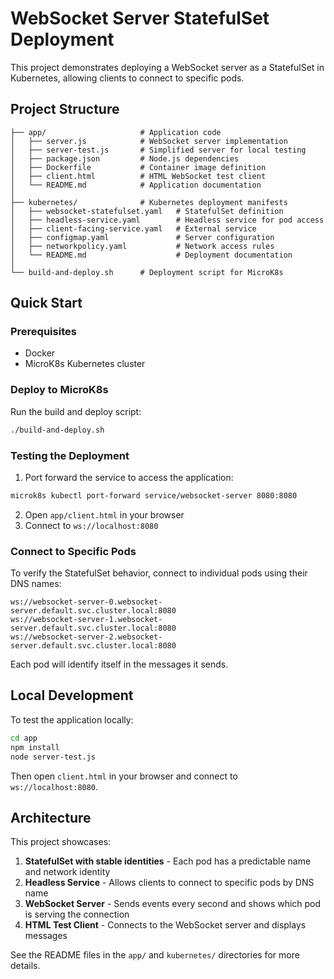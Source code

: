 # WebSocket Server StatefulSet Deployment

This project demonstrates deploying a WebSocket server as a StatefulSet in Kubernetes, allowing clients to connect to specific pods.

## Project Structure

```
├── app/                     # Application code
│   ├── server.js            # WebSocket server implementation
│   ├── server-test.js       # Simplified server for local testing
│   ├── package.json         # Node.js dependencies
│   ├── Dockerfile           # Container image definition
│   ├── client.html          # HTML WebSocket test client
│   └── README.md            # Application documentation
│
├── kubernetes/              # Kubernetes deployment manifests
│   ├── websocket-statefulset.yaml   # StatefulSet definition
│   ├── headless-service.yaml        # Headless service for pod access
│   ├── client-facing-service.yaml   # External service
│   ├── configmap.yaml               # Server configuration
│   ├── networkpolicy.yaml           # Network access rules
│   └── README.md                    # Deployment documentation
│
└── build-and-deploy.sh      # Deployment script for MicroK8s
```

## Quick Start

### Prerequisites

- Docker
- MicroK8s Kubernetes cluster

### Deploy to MicroK8s

Run the build and deploy script:

```bash
./build-and-deploy.sh
```

### Testing the Deployment

1. Port forward the service to access the application:

```bash
microk8s kubectl port-forward service/websocket-server 8080:8080
```

2. Open `app/client.html` in your browser
3. Connect to `ws://localhost:8080`

### Connect to Specific Pods

To verify the StatefulSet behavior, connect to individual pods using their DNS names:

```
ws://websocket-server-0.websocket-server.default.svc.cluster.local:8080
ws://websocket-server-1.websocket-server.default.svc.cluster.local:8080
ws://websocket-server-2.websocket-server.default.svc.cluster.local:8080
```

Each pod will identify itself in the messages it sends.

## Local Development

To test the application locally:

```bash
cd app
npm install
node server-test.js
```

Then open `client.html` in your browser and connect to `ws://localhost:8080`.

## Architecture

This project showcases:

1. **StatefulSet with stable identities** - Each pod has a predictable name and network identity
2. **Headless Service** - Allows clients to connect to specific pods by DNS name
3. **WebSocket Server** - Sends events every second and shows which pod is serving the connection
4. **HTML Test Client** - Connects to the WebSocket server and displays messages

See the README files in the `app/` and `kubernetes/` directories for more details. 